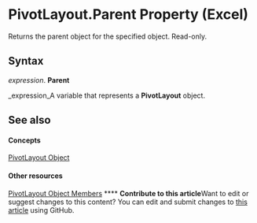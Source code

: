 
# PivotLayout.Parent Property (Excel)

Returns the parent object for the specified object. Read-only.


## Syntax

 _expression_. **Parent**

 _expression_A variable that represents a  **PivotLayout** object.


## See also


#### Concepts


 [PivotLayout Object](cfef617e-f49a-e969-7873-40593412a32e.md)
#### Other resources


 [PivotLayout Object Members](fee075b2-ab9c-9a09-b4e0-7cd4844b1d4e.md)
****   **Contribute to this article**Want to edit or suggest changes to this content? You can edit and submit changes to  [this article](https://github.com/jhershey00/VBA_Excel_Test/OpenXMLCon/articles/840a56bf-5256-619b-158d-1259730fbc8a.md) using GitHub.

